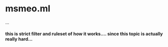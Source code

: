 # msmeo.ml
...

#### this is strict filter and ruleset of how it works.... since this topic is actually really hard... 
